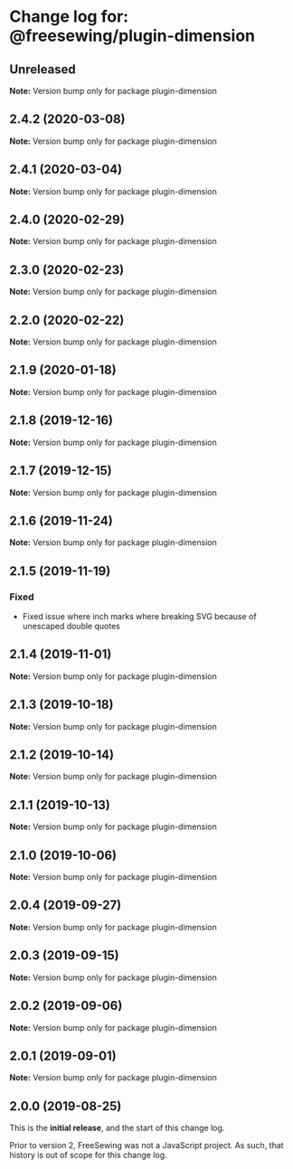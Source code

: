 # Change log for: @freesewing/plugin-dimension


## Unreleased

**Note:** Version bump only for package plugin-dimension


## 2.4.2 (2020-03-08)

**Note:** Version bump only for package plugin-dimension


## 2.4.1 (2020-03-04)

**Note:** Version bump only for package plugin-dimension


## 2.4.0 (2020-02-29)

**Note:** Version bump only for package plugin-dimension


## 2.3.0 (2020-02-23)

**Note:** Version bump only for package plugin-dimension


## 2.2.0 (2020-02-22)

**Note:** Version bump only for package plugin-dimension


## 2.1.9 (2020-01-18)

**Note:** Version bump only for package plugin-dimension


## 2.1.8 (2019-12-16)

**Note:** Version bump only for package plugin-dimension


## 2.1.7 (2019-12-15)

**Note:** Version bump only for package plugin-dimension


## 2.1.6 (2019-11-24)

**Note:** Version bump only for package plugin-dimension


## 2.1.5 (2019-11-19)

### Fixed

 - Fixed issue where inch marks where breaking SVG because of unescaped double quotes
## 2.1.4 (2019-11-01)

**Note:** Version bump only for package plugin-dimension


## 2.1.3 (2019-10-18)

**Note:** Version bump only for package plugin-dimension


## 2.1.2 (2019-10-14)

**Note:** Version bump only for package plugin-dimension


## 2.1.1 (2019-10-13)

**Note:** Version bump only for package plugin-dimension


## 2.1.0 (2019-10-06)

**Note:** Version bump only for package plugin-dimension


## 2.0.4 (2019-09-27)

**Note:** Version bump only for package plugin-dimension


## 2.0.3 (2019-09-15)

**Note:** Version bump only for package plugin-dimension


## 2.0.2 (2019-09-06)

**Note:** Version bump only for package plugin-dimension


## 2.0.1 (2019-09-01)

**Note:** Version bump only for package plugin-dimension




## 2.0.0 (2019-08-25)

This is the **initial release**, and the start of this change log.

Prior to version 2, FreeSewing was not a JavaScript project.
As such, that history is out of scope for this change log.
